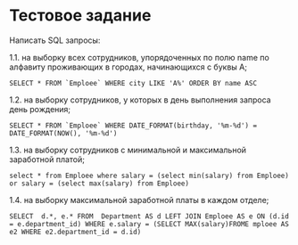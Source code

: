 # Тестовое задание

Написать SQL запросы:

1.1.	на выборку всех сотрудников, упорядоченных по полю name по алфавиту проживающих в городах, начинающихся с буквы А;
```
SELECT * FROM `Emploee` WHERE city LIKE 'А%' ORDER BY name ASC
```
1.2.	на выборку сотрудников, у которых в день выполнения запроса день рождения;
```
SELECT * FROM `Emploee` WHERE DATE_FORMAT(birthday, '%m-%d') = DATE_FORMAT(NOW(), '%m-%d')
```
1.3.	на выборку сотрудников с минимальной и максимальной заработной платой;
```
select * from Emploee where salary = (select min(salary) from Emploee) or salary = (select max(salary) from Emploee)
```

1.4.	на выборку максимальной заработной платы в каждом отделе;
```
SELECT  d.*, e.* FROM  Department AS d LEFT JOIN Emploee AS e ON (d.id = e.department_id) WHERE e.salary = (SELECT MAX(salary)FROME mploee AS e2 WHERE e2.department_id = d.id)
```
